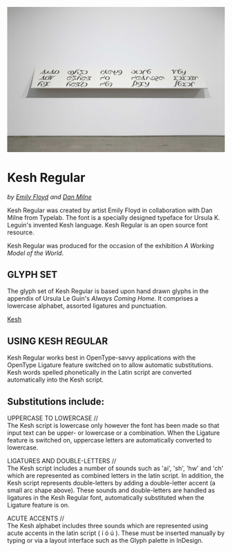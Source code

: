 ![Kesh](https://github.com/danmilne/Kesh/blob/master/Kesh_specimen_unsw_114_2000.jpg)

Kesh Regular
========
_by [Emily Floyd](http://workingmodeloftheworld.com/Emily-Floyd) and [Dan Milne](http://typelab.co)_

Kesh Regular was created by artist Emily Floyd in collaboration with Dan Milne from Typelab. The font is a specially designed typeface for Ursula K. Leguin's invented Kesh language. Kesh Regular is an open source font resource. 

Kesh Regular was produced for the occasion of the exhibition *A Working Model of the World*.


GLYPH SET
--------
The glyph set of Kesh Regular is based upon hand drawn glyphs in the appendix of Ursula Le Guin's *Always Coming Home*. It comprises a lowercase alphabet, assorted ligatures and punctuation.

[Kesh](https://github.com/danmilne/Kesh/blob/master/Kesh_specimen_unsw_114_2000.jpg)

USING KESH REGULAR
--------
Kesh Regular works best in OpenType-savvy applications with the OpenType Ligature feature switched on to allow automatic substitutions. Kesh words spelled phonetically in the Latin script are converted automatically into the Kesh script.

Substitutions include:
--------
UPPERCASE TO LOWERCASE  //  
The Kesh script is lowercase only however the font has been made so that input text can be upper- or lowercase or a combination. When the Ligature feature is switched on, uppercase letters are automatically converted to lowercase.

LIGATURES AND DOUBLE-LETTERS  //  
The Kesh script includes a number of sounds such as 'ai', 'sh', 'hw' and 'ch' which are represented as combined letters in the latin script. In addition, the Kesh script represents double-letters by adding a double-letter accent (a small arc shape above). These sounds and double-letters are handled as ligatures in the Kesh Regular font, automatically substituted when the Ligature feature is on.

ACUTE ACCENTS  //  
The Kesh alphabet includes three sounds which are represented using acute accents in the latin script ( í ó ú ). These must be inserted manually by typing or via a layout interface such as the Glyph palette in InDesign.
